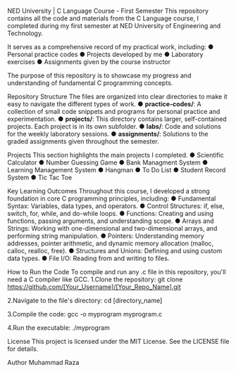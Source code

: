NED University | C Language Course - First Semester
This repository contains all the code and materials from the C Language course,
I completed during my first semester at NED University of Engineering and Technology.

It serves as a comprehensive record of my practical work, including:
● Personal practice codes
● Projects developed by me
● Laboratory exercises
● Assignments given by the course instructor

The purpose of this repository is to showcase my progress and understanding of fundamental C programming concepts.

Repository Structure
The files are organized into clear directories to make it easy to navigate the different types of work.
● **practice-codes/**: A collection of small code snippets and programs for personal practice and experimentation.
● **projects/**: This directory contains larger, self-contained projects. Each project is in its own subfolder.
● **labs/**: Code and solutions for the weekly laboratory sessions.
● **assignments/**: Solutions to the graded assignments given throughout the semester.

Projects
This section highlights the main projects I completed.
● Scientific Calculator
● Number Guessing Game
● Bank Managment System
● Learning Management System
● Hangman
● To Do List
● Student Record System
● Tic Tac Toe

Key Learning Outcomes
Throughout this course, I developed a strong foundation in core C programming principles, including:
● Fundamental Syntax: Variables, data types, and operators.
● Control Structures: if, else, switch, for, while, and do-while loops.
● Functions: Creating and using functions, passing arguments, and understanding scope.
● Arrays and Strings: Working with one-dimensional and two-dimensional arrays, and performing string manipulation.
● Pointers: Understanding memory addresses, pointer arithmetic, and dynamic memory allocation (malloc, calloc, realloc, free).
● Structures and Unions: Defining and using custom data types.
● File I/O: Reading from and writing to files.

How to Run the Code
To compile and run any .c file in this repository, you'll need a C compiler like GCC.
1.Clone the repository:
git clone https://github.com/[Your_Username]/[Your_Repo_Name].git

2.Navigate to the file's directory:
cd [directory_name]

3.Compile the code:
gcc -o myprogram myprogram.c

4.Run the executable:
./myprogram

License
This project is licensed under the MIT License. See the LICENSE file for details.

Author
Muhammad Raza

